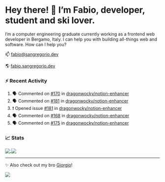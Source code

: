 # Hey there! 👋 I’m Fabio, developer, student and ski lover.

I’m a computer engineering graduate currently working as a frontend web developer in Bergamo, Italy. I can help you with building all-things web and software.
How can I help you?

📫 [fabio@sangregorio.dev](mailto:fabio@sangregorio.dev)

🌎 [fabio.sangregorio.dev](https://fabio.sangregorio.dev)


### :zap: Recent Activity

<!--START_SECTION:activity-->
1. 🗣 Commented on [#170](https://github.com/dragonwocky/notion-enhancer/issues/170) in [dragonwocky/notion-enhancer](https://github.com/dragonwocky/notion-enhancer)
2. 🗣 Commented on [#181](https://github.com/dragonwocky/notion-enhancer/issues/181) in [dragonwocky/notion-enhancer](https://github.com/dragonwocky/notion-enhancer)
3. ❗️ Opened issue [#181](https://github.com/dragonwocky/notion-enhancer/issues/181) in [dragonwocky/notion-enhancer](https://github.com/dragonwocky/notion-enhancer)
4. 🗣 Commented on [#168](https://github.com/dragonwocky/notion-enhancer/issues/168) in [dragonwocky/notion-enhancer](https://github.com/dragonwocky/notion-enhancer)
5. 🗣 Commented on [#175](https://github.com/dragonwocky/notion-enhancer/issues/175) in [dragonwocky/notion-enhancer](https://github.com/dragonwocky/notion-enhancer)
<!--END_SECTION:activity-->


### 📈 Stats


<a href="https://github.com/fabiosangregorio">
  <img align="center" src="https://github-readme-stats.vercel.app/api/top-langs/?username=fabiosangregorio&layout=compact&title_color=24292e&bg_color=ffffff" />
</a>
<a href="https://github.com/fabiosangregorio">
  <img align="center" src="https://github-readme-stats.vercel.app/api?username=fabiosangregorio&show_icons=true&theme=graywhite&count_private=true&hide_rank=true&include_all_commits=true&bg_color=ffffff&hide=stars" />
</a>

<!--
**jamesgeorge007/jamesgeorge007** is a ✨ _special_ ✨ repository because its `README.md` (this file) appears on your GitHub profile.

Here are some ideas to get you started:

- 🌱 I’m currently learning ...
- 👯 I’m looking to collaborate on ...
- 🤔 I’m looking for help with ...
- 💬 Ask me about ...
- 😄 Pronouns: ...
- ⚡ Fun fact: ...
-->

---
✨ Also check out my bro [Giorgio](https://github.com/GiorgioBertolotti)!

![](https://komarev.com/ghpvc/?username=fabiosangregorio)
